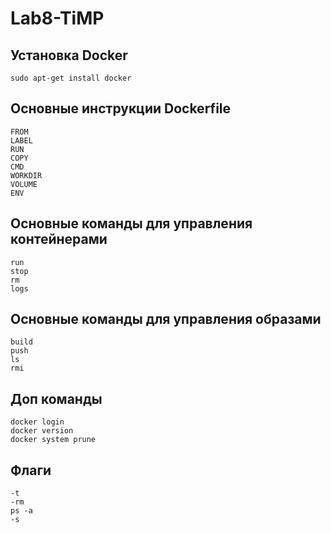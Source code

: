 # Lab8-TiMP

## Установка Docker

```
sudo apt-get install docker
```

## Основные инструкции Dockerfile

```
FROM
LABEL
RUN
COPY
CMD
WORKDIR
VOLUME
ENV
```

## Основные команды для управления контейнерами

```
run
stop
rm
logs
```

## Основные команды для управления образами

```
build
push
ls
rmi
```

## Доп команды

```
docker login
docker version
docker system prune
```

## Флаги

```
-t
-rm
ps -a 
-s
```













